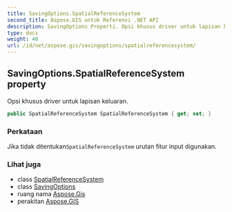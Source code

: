 ```yaml
---
title: SavingOptions.SpatialReferenceSystem
second_title: Aspose.GIS untuk Referensi .NET API
description: SavingOptions Properti. Opsi khusus driver untuk lapisan keluaran.
type: docs
weight: 40
url: /id/net/aspose.gis/savingoptions/spatialreferencesystem/
---
```

## SavingOptions.SpatialReferenceSystem property

Opsi khusus driver untuk lapisan keluaran.

```csharp
public SpatialReferenceSystem SpatialReferenceSystem { get; set; }
```

### Perkataan

Jika tidak ditentukan`SpatialReferenceSystem` urutan fitur input digunakan.

### Lihat juga

* class [SpatialReferenceSystem](../../../aspose.gis.spatialreferencing/spatialreferencesystem/)
* class [SavingOptions](../)
* ruang nama [Aspose.Gis](../../savingoptions/)
* perakitan [Aspose.GIS](../../../)


